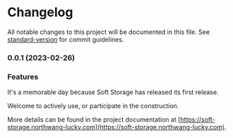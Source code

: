 # Changelog

All notable changes to this project will be documented in this file. See [standard-version](https://github.com/conventional-changelog/standard-version) for commit guidelines.

### 0.0.1 (2023-02-26)

### Features

It's a memorable day because Soft Storage has released its first release.

Welcome to actively use, or participate in the construction.

More details can be found in the project documentation at [https://soft-storage.northwang-lucky.com](https://soft-storage.northwang-lucky.com).
